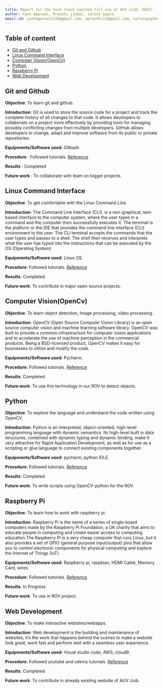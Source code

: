```yaml
---
title: Report for the tech stack learned till now at AUV club, ZHCET
author: Yash Agarwal, Pranshi jindal, Saloni Gupta
email-id: yashagarwal1214@gmail.com, apranshi11@gmail.com, saloniguptasg12@gmail.com
---
```


## Table of content

- [Git and Github](#Git-and-Github)
- [Linux Command Interface](#Linux-Command-Interface)
- [Computer Vision(OpenCv)](#Computer-Vision(OpenCv))
- [Python](#Python)
- [Raspberry Pi](#Raspberry-Pi)
- [Web Development](#Web-Development)

## Git and Github

**Objective**: To learn git and github.

**Introduction**: Git is used to store the source code for a project and track the complete history of all changes to that code. It allows developers to collaborate on a project more effectively by providing tools for managing possibly conflicting changes from multiple developers. GitHub allows developers to change, adapt and improve software from its public or private repositories.

**Equipments/Software used**: Gitbash

**Procedure** : Followed tutorials. [Reference](https://www.youtube.com/watch?v=WbwIoQYP6no)

**Results** : Completed

**Future work** : To collaborate with team on bigger projects.

## Linux Command Interface

**Objective**: To get comfortable with the Linux Command Line.

**Introduction**: The Command Line Interface (CLI), is a non-graphical, text-based interface to the computer system, where the user types in a command and the computer then successfully executes it. The terminal is the platform or the IDE that provides the command line interface (CLI) environment to the user. The CLI terminal accepts the commands that the user types and passes to a shell. The shell then receives and interprets what the user has typed into the instructions that can be executed by the OS (Operating System)

**Equipments/Software used**: Linux OS.

**Procedure**: Followed tutorials. [Reference](https://www.youtube.com/playlist?list=PLS1QulWo1RIb9WVQGJ_vh-RQusbZgO_As)

**Results**: Completed

**Future work**: To contribute in major open source projects.

## Computer Vision(OpenCv)

**Objective**: To learn object detection, Image processing, video processing.

**Introduction**: OpenCV (Open Source Computer Vision Library) is an open source computer vision and machine learning software library. OpenCV was built to provide a common infrastructure for computer vision applications and to accelerate the use of machine perception in the commercial products. Being a BSD-licensed product, OpenCV makes it easy for businesses to utilize and modify the code.

**Equipments/Software used**: Pycharm.

**Procedure**: Followed tutorials. [Reference](https://www.youtube.com/watch?v=kdLM6AOd2vc&list=PLS1QulWo1RIa7D1O6skqDQ-JZ1GGHKK-K)

**Results**: Completed

**Future work**: To use this technology in our ROV to detect objects.

## Python

**Objective**: To explore the language and understand the code written using OpenCV.

**Introduction**: Python is an interpreted, object-oriented, high-level programming language with dynamic semantics. Its high-level built in data structures, combined with dynamic typing and dynamic binding, make it very attractive for Rapid Application Development, as well as for use as a scripting or glue language to connect existing components together.

**Equipments/Software used**: pycharm, python IDLE.

**Procedure**: Followed tutorials. [Reference](https://www.youtube.com/playlist?list=PLsyeobzWxl7poL9JTVyndKe62ieoN-MZ3)

**Results**: Completed

**Future work**: To write scripts using OpenCV-python for the ROV.

## Raspberry Pi

**Objective**: To learn how to work with raspberry pi.

**Introduction**: Raspberry Pi is the name of a series of single-board computers made by the Raspberry Pi Foundation, a UK charity that aims to educate people in computing and create easier access to computing education.The Raspberry Pi is a very cheap computer that runs Linux, but it also provides a set of GPIO (general purpose input/output) pins that allow you to control electronic components for physical computing and explore the Internet of Things (IoT).

**Equipments/Software used**: Raspberry pi, raspbian, HDMI Cable, Memory Card, wires.

**Procedure**: Followed tutorials. [Reference](https://www.youtube.com/watch?v=RpseX2ylEuw&list=PLQVvvaa0QuDesV8WWHLLXW_avmTzHmJLv)

**Results**: In Progress

**Future work**: To use in ROV project.

## Web Development

**Objective**: To make interactive websites/webapps.

**Introduction**: Web development is the building and maintenance of websites; it’s the work that happens behind the scenes to make a website look great, work fast and perform well with a seamless user experience.

**Equipments/Software used**: Visual studio code, AWS, cloud9.

**Procedure**: Followed youtube and udemy tutorials. [Reference](https://www.udemy.com/course/the-web-developer-bootcamp/)

**Results**: Completed

**Future work**: To contribute in already existing website of AUV club.
